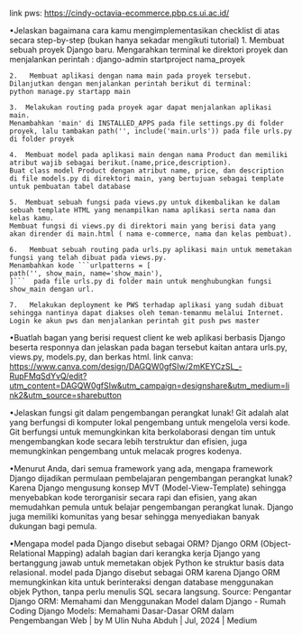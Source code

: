link pws: https://cindy-octavia-ecommerce.pbp.cs.ui.ac.id/

•Jelaskan bagaimana cara kamu mengimplementasikan checklist di atas secara step-by-step (bukan hanya sekadar mengikuti tutorial)
    1.	Membuat sebuah proyek Django baru.
    Mengarahkan terminal ke direktori proyek dan menjalankan perintah :
    django-admin startproject nama_proyek

    2.	 Membuat aplikasi dengan nama main pada proyek tersebut.
    Dilanjutkan dengan menjalankan perintah berikut di terminal:
    python manage.py startapp main

    3.	Melakukan routing pada proyek agar dapat menjalankan aplikasi main.
    Menambahkan 'main' di INSTALLED_APPS pada file settings.py di folder proyek, lalu tambakan path('', include('main.urls')) pada file urls.py di folder proyek

    4.	Membuat model pada aplikasi main dengan nama Product dan memiliki atribut wajib sebagai berikut.(name,price,description).
    Buat class model Product dengan atribut name, price, dan description di file models.py di direktori main, yang bertujuan sebagai template untuk pembuatan tabel database

    5.	Membuat sebuah fungsi pada views.py untuk dikembalikan ke dalam sebuah template HTML yang menampilkan nama aplikasi serta nama dan kelas kamu.
    Membuat fungsi di views.py di direktori main yang berisi data yang akan dirender di main.html ( nama e-commerce, nama dan kelas pembuat).

    6.	 Membuat sebuah routing pada urls.py aplikasi main untuk memetakan fungsi yang telah dibuat pada views.py.
    Menambahkan kode ```urlpatterns = [
    path('', show_main, name='show_main'),
    ]```  pada file urls.py di folder main untuk menghubungkan fungsi show_main dengan url.

    7.	 Melakukan deployment ke PWS terhadap aplikasi yang sudah dibuat sehingga nantinya dapat diakses oleh teman-temanmu melalui Internet.
    Login ke akun pws dan menjalankan perintah git push pws master

•Buatlah bagan yang berisi request client ke web aplikasi berbasis Django beserta responnya dan jelaskan pada bagan tersebut kaitan antara urls.py, views.py, models.py, dan berkas html.
link canva: https://www.canva.com/design/DAGQW0gfSIw/2mKEYCzSL_-RupFMqSdYvQ/edit?utm_content=DAGQW0gfSIw&utm_campaign=designshare&utm_medium=link2&utm_source=sharebutton

•Jelaskan fungsi git dalam pengembangan perangkat lunak!
Git adalah alat yang berfungsi di komputer lokal pengembang untuk mengelola versi kode. Git berfungsi untuk memungkinkan kita berkolaborasi dengan tim untuk mengembangkan kode secara lebih terstruktur dan efisien, juga memungkinkan pengembang untuk melacak progres kodenya.

•Menurut Anda, dari semua framework yang ada, mengapa framework Django dijadikan permulaan pembelajaran pengembangan perangkat lunak?
Karena Django mengusung konsep MVT (Model-View-Template) sehingga menyebabkan kode terorganisir secara rapi dan efisien, yang akan memudahkan pemula untuk belajar pengembangan perangkat lunak. Django juga memiliki komunitas yang besar sehingga menyediakan banyak dukungan bagi pemula.

•Mengapa model pada Django disebut sebagai ORM?
Django ORM (Object-Relational Mapping) adalah bagian dari kerangka kerja Django yang bertanggung jawab untuk memetakan objek Python ke struktur basis data relasional. model pada Django disebut sebagai ORM karena Django ORM memungkinkan kita untuk berinteraksi dengan database menggunakan objek Python, tanpa perlu menulis SQL secara langsung.
Source: 
Pengantar Django ORM: Memahami dan Menggunakan Model dalam Django - Rumah Coding
Django Models: Memahami Dasar-Dasar ORM dalam Pengembangan Web | by M Ulin Nuha Abduh | Jul, 2024 | Medium


